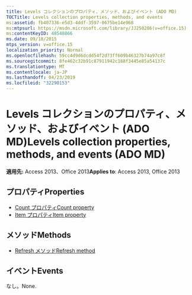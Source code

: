 ```yaml
---
title: Levels コレクションのプロパティ、メソッド、およびイベント (ADO MD)
TOCTitle: Levels collection properties, methods, and events
ms:assetid: fb407336-e5d3-4ddf-3597-0675be14e968
ms:mtpsurl: https://msdn.microsoft.com/library/JJ250286(v=office.15)
ms:contentKeyID: 48548866
ms.date: 09/18/2015
mtps_version: v=office.15
localization_priority: Normal
ms.openlocfilehash: 59cc4d9d6dcdd54f2d73ff609b46327b74a97c8f
ms.sourcegitcommit: 8fe462c32b91c87911942c188f3445e85a54137c
ms.translationtype: MT
ms.contentlocale: ja-JP
ms.lasthandoff: 04/23/2019
ms.locfileid: "32290153"
---
```

# <a name="levels-collection-properties-methods-and-events-ado-md"></a><span data-ttu-id="81819-102">Levels コレクションのプロパティ、メソッド、およびイベント (ADO MD)</span><span class="sxs-lookup"><span data-stu-id="81819-102">Levels collection properties, methods, and events (ADO MD)</span></span>

<span data-ttu-id="81819-103">**適用先:** Access 2013、Office 2013</span><span class="sxs-lookup"><span data-stu-id="81819-103">**Applies to**: Access 2013, Office 2013</span></span>

## <a name="properties"></a><span data-ttu-id="81819-104">プロパティ</span><span class="sxs-lookup"><span data-stu-id="81819-104">Properties</span></span>

- [<span data-ttu-id="81819-105">Count プロパティ</span><span class="sxs-lookup"><span data-stu-id="81819-105">Count property</span></span>](count-property-ado.md)
- [<span data-ttu-id="81819-106">Item プロパティ</span><span class="sxs-lookup"><span data-stu-id="81819-106">Item property</span></span>](item-property-ado.md)

## <a name="methods"></a><span data-ttu-id="81819-107">メソッド</span><span class="sxs-lookup"><span data-stu-id="81819-107">Methods</span></span>

- [<span data-ttu-id="81819-108">Refresh メソッド</span><span class="sxs-lookup"><span data-stu-id="81819-108">Refresh method</span></span>](refresh-method-ado.md)

## <a name="events"></a><span data-ttu-id="81819-109">イベント</span><span class="sxs-lookup"><span data-stu-id="81819-109">Events</span></span>

<span data-ttu-id="81819-110">なし。</span><span class="sxs-lookup"><span data-stu-id="81819-110">None.</span></span>

